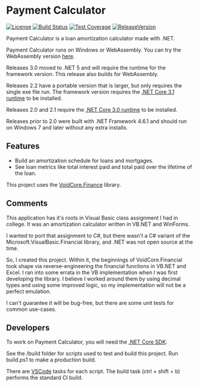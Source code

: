# Payment Calculator

[![License](https://img.shields.io/github/license/void-type/PaymentCalculator.svg)](https://github.com/void-type/PaymentCalculator/blob/master/LICENSE.txt)
[![Build Status](https://img.shields.io/azure-devops/build/void-type/PaymentCalculator/15.svg)](https://dev.azure.com/void-type/PaymentCalculator/_build/latest?definitionId=15&branchName=master)
[![Test Coverage](https://img.shields.io/azure-devops/coverage/void-type/PaymentCalculator/15.svg)](https://dev.azure.com/void-type/PaymentCalculator/_build/latest?definitionId=15&branchName=master)
[![ReleaseVersion](https://img.shields.io/github/release/void-type/PaymentCalculator.svg)](https://github.com/void-type/PaymentCalculator/releases)

Payment Calculator is a loan amortization calculator made with .NET.

Payment Calculator runs on Windows or WebAssembly. You can try the WebAssembly version [here](https://void-type.net/payment_calculator).

Releases 3.0 moved to .NET 5 and will require the runtime for the framework version. This release also builds for WebAssembly.

Releases 2.2 have a portable version that is larger, but only requires the single exe file run. The framework version requires the [.NET Core 3.1 runtime](https://dotnet.microsoft.com/download/dotnet-core/3.1) to be installed.

Releases 2.0 and 2.1 require the [.NET Core 3.0 runtime](https://dotnet.microsoft.com/download/dotnet-core/3.0) to be installed.

Releases prior to 2.0 were built with .NET Framework 4.6.1 and should run on Windows 7 and later without any extra installs.

## Features

* Build an amortization schedule for loans and mortgages.
* See loan metrics like total interest paid and total paid over the lifetime of the loan.

This project uses the [VoidCore.Finance](https://github.com/void-type/VoidCore) library.

## Comments

This application has it's roots in Visual Basic class assignment I had in college. It was an amortization calculator written in VB.NET and WinForms.

I wanted to port that assignment to C#, but there wasn't a C# variant of the Microsoft.VisualBasic.Financial library, and .NET was not open source at the time.

So, I created this project. Within it, the beginnings of VoidCore.Financial took shape via reverse-engineering the financial functions in VB.NET and Excel. I ran into some errata in the VB implementation when I was first developing the library. I believe I worked around them by using decimal types and using some improved logic, so my implementation will not be a perfect emulation.

I can't guarantee it will be bug-free, but there are some unit tests for common use-cases.

## Developers

To work on Payment Calculator, you will need the [.NET Core SDK](https://dotnet.microsoft.com/download).

See the /build folder for scripts used to test and build this project. Run build.ps1 to make a production build.

There are [VSCode](https://code.visualstudio.com/) tasks for each script. The build task (ctrl + shift + b) performs the standard CI build.
